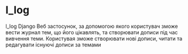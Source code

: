 # l_log
l_log Django
Веб застосунок, за допомогою якого користувач зможе вести журнал тем, що його цікавлять, та створювати дописи під час вивчення теми. Користувая зможе створювати нові дописи, читати та редагувати існуючі дописи за темами
